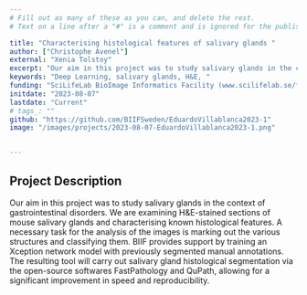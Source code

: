 ```yaml
---
# Fill out as many of these as you can, and delete the rest.
# Text on a line after a "#" is a comment and is ignored for the published page.

title: "Characterising histological features of salivary glands "
author: ["Christophe Avenel"]
external: "Xenia Tolstoy"
excerpt: "Our aim in this project was to study salivary glands in the context of gastrointestinal disorders. We are examining H&E-stained sections of mouse salivary glands and characterising known histological features. A necessary task for the analysis of the images is marking out the various structures and classifying them. BIIF provides support by training an Xception network model with previously segmented manual annotations. The resulting tool will carry out salivary gland histological segmentation via the open-source softwares FastPathology and QuPath, allowing for a significant improvement in speed and reproducibility. "
keywords: "Deep Learning, salivary glands, H&E, "
funding: "SciLifeLab BioImage Informatics Facility (www.scilifelab.se/facilities/bioimage-informatics)"
initdate: "2023-08-07"
lastdate: "Current"
# tags_: ""
github: "https://github.com/BIIFSweden/EduardoVillablanca2023-1"
image: "/images/projects/2023-08-07-EduardoVillablanca2023-1.png"


---
```


## Project Description
Our aim in this project was to study salivary glands in the context of gastrointestinal disorders. We are examining H&E-stained sections of mouse salivary glands and characterising known histological features. A necessary task for the analysis of the images is marking out the various structures and classifying them. BIIF provides support by training an Xception network model with previously segmented manual annotations. The resulting tool will carry out salivary gland histological segmentation via the open-source softwares FastPathology and QuPath, allowing for a significant improvement in speed and reproducibility. 
